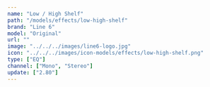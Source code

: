 ```yaml
---
name: "Low / High Shelf"
path: "/models/effects/low-high-shelf"
brand: "Line 6"
model: "Original"
url: ""
image: "../../../images/line6-logo.jpg"
icon: "../../../images/icon-models/effects/low-high-shelf.png"
type: ["EQ"]
channel: ["Mono", "Stereo"]
update: ["2.80"]
---
```

